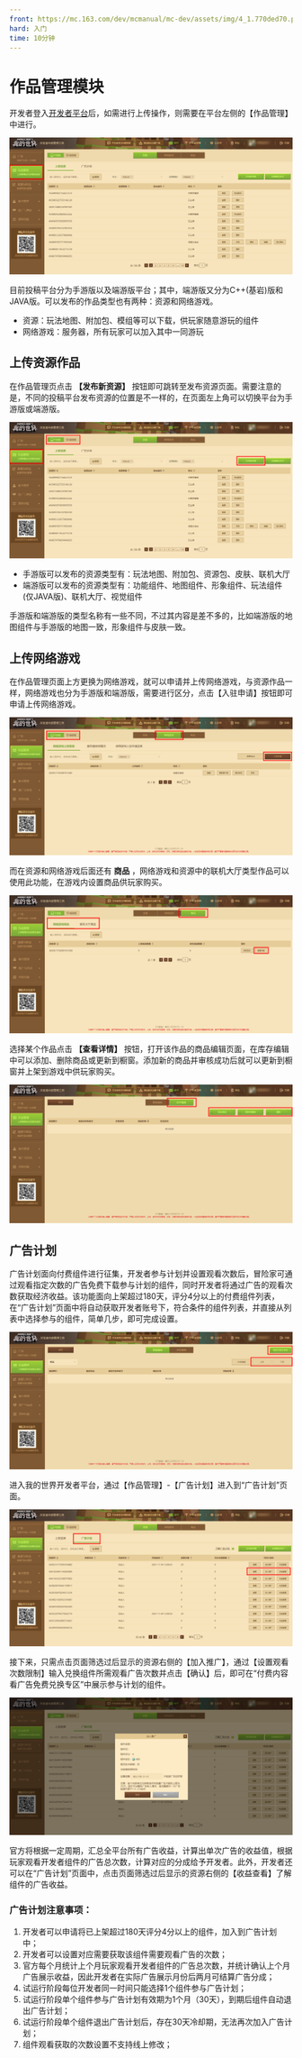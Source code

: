 ```yaml
---
front: https://mc.163.com/dev/mcmanual/mc-dev/assets/img/4_1.770ded70.png
hard: 入门
time: 10分钟
---
```


# 作品管理模块

开发者登入[开发者平台](https://mcdev.webapp.163.com/#/login)后，如需进行上传操作，则需要在平台左侧的【作品管理】中进行。

![23](./images/4_1.png)

目前投稿平台分为手游版以及端游版平台；其中，端游版又分为C++(基岩)版和JAVA版。可以发布的作品类型也有两种：资源和网络游戏。

- 资源：玩法地图、附加包、模组等可以下载，供玩家随意游玩的组件
- 网络游戏：服务器，所有玩家可以加入其中一同游玩

## 上传资源作品

在作品管理页点击 **【发布新资源】** 按钮即可跳转至发布资源页面。需要注意的是，不同的投稿平台发布资源的位置是不一样的，在页面左上角可以切换平台为手游版或端游版。

![24](./images/4_2.png)

- 手游版可以发布的资源类型有：玩法地图、附加包、资源包、皮肤、联机大厅
- 端游版可以发布的资源类型有：功能组件、地图组件、形象组件、玩法组件(仅JAVA版)、联机大厅、视觉组件

手游版和端游版的类型名称有一些不同，不过其内容是差不多的，比如端游版的地图组件与手游版的地图一致，形象组件与皮肤一致。

## 上传网络游戏

在作品管理页面上方更换为网络游戏，就可以申请并上传网络游戏，与资源作品一样，网络游戏也分为手游版和端游版，需要进行区分，点击【入驻申请】按钮即可申请上传网络游戏。

![25](./images/4_3.png)

而在资源和网络游戏后面还有 **商品** ，网络游戏和资源中的联机大厅类型作品可以使用此功能，在游戏内设置商品供玩家购买。

![26](./images/4_4.png)

选择某个作品点击 **【查看详情】** 按钮，打开该作品的商品编辑页面，在库存编辑中可以添加、删除商品或更新到橱窗。添加新的商品并审核成功后就可以更新到橱窗并上架到游戏中供玩家购买。

![27](./images/4_5.png)

## 广告计划

广告计划面向付费组件进行征集，开发者参与计划并设置观看次数后，冒险家可通过观看指定次数的广告免费下载参与计划的组件，同时开发者将通过广告的观看次数获取经济收益。该功能面向上架超过180天，评分4分以上的付费组件列表，在“广告计划”页面中将自动获取开发者账号下，符合条件的组件列表，并直接从列表中选择参与的组件，简单几步，即可完成设置。

![29](./images/4_6.png)

进入我的世界开发者平台，通过【作品管理】-【广告计划】进入到“广告计划”页面。

![30](./images/4_7.png)

接下来，只需点击页面筛选过后显示的资源右侧的【加入推广】，通过【设置观看次数限制】输入兑换组件所需观看广告次数并点击【确认】后，即可在“付费内容看广告免费兑换专区”中展示参与计划的组件。

![31](./images/4_8.png)

官方将根据一定周期，汇总全平台所有广告收益，计算出单次广告的收益值，根据玩家观看开发者组件的广告总次数，计算对应的分成给予开发者。此外，开发者还可以在“广告计划”页面中，点击页面筛选过后显示的资源右侧的【收益查看】了解组件的广告收益。

### 广告计划注意事项：

1. 开发者可以申请将已上架超过180天评分4分以上的组件，加入到广告计划中；
2. 开发者可以设置对应需要获取该组件需要观看广告的次数；
3. 官方每个月统计上个月玩家观看开发者组件的广告总次数，并统计确认上个月广告展示收益，因此开发者在实际广告展示月份后两月可结算广告分成；
4. 试运行阶段每位开发者同一时间只能选择1个组件参与广告计划；
5. 试运行阶段单个组件参与广告计划有效期为1个月（30天），到期后组件自动退出广告计划；
6. 试运行阶段单个组件退出广告计划后，存在30天冷却期，无法再次加入广告计划；
7. 组件观看获取的次数设置不支持线上修改；

